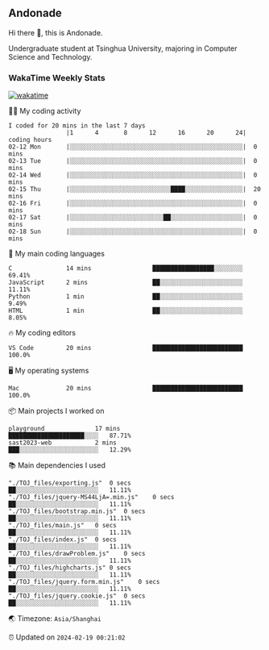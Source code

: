## Andonade

Hi there 👋, this is Andonade.

Undergraduate student at Tsinghua University, majoring in Computer Science and Technology.

### WakaTime Weekly Stats

[![wakatime](https://wakatime.com/badge/user/018bd8cc-ca3d-4a3e-a11d-74879d0e0c99.svg)](https://wakatime.com/@018bd8cc-ca3d-4a3e-a11d-74879d0e0c99)

🧑‍💻 My coding activity 

```text
I coded for 20 mins in the last 7 days
          		|1      4       8      12      16      20      24|	coding hours
02-12 Mon		|░░░░░░░░░░░░░░░░░░░░░░░░░░░░░░░░░░░░░░░░░░░░░░░░|	0 mins
02-13 Tue		|░░░░░░░░░░░░░░░░░░░░░░░░░░░░░░░░░░░░░░░░░░░░░░░░|	0 mins
02-14 Wed		|░░░░░░░░░░░░░░░░░░░░░░░░░░░░░░░░░░░░░░░░░░░░░░░░|	0 mins
02-15 Thu		|░░░░░░░░░░░░░░░░░░░░░░░░░░░░████░░░░░░░░░░░░░░░░|	20 mins
02-16 Fri		|░░░░░░░░░░░░░░░░░░░░░░░░░░░░░░░░░░░░░░░░░░░░░░░░|	0 mins
02-17 Sat		|░░░░░░░░░░░░░░░░░░░░░░░░░░██░░░░░░░░░░░░░░░░░░░░|	0 mins
02-18 Sun		|░░░░░░░░░░░░░░░░░░░░░░░░░░░░░░░░░░░░░░░░░░░░░░░░|	0 mins
```

🌱 My main coding languages 

```text
C              	14 mins             	█████████████████░░░░░░░░	69.41%
JavaScript     	2 mins              	██░░░░░░░░░░░░░░░░░░░░░░░	11.11%
Python         	1 min               	██░░░░░░░░░░░░░░░░░░░░░░░	9.49%
HTML           	1 min               	██░░░░░░░░░░░░░░░░░░░░░░░	8.05%
```

🔥 My coding editors 

```text
VS Code        	20 mins             	█████████████████████████	100.0%
```

🖥️ My operating systems 

```text
Mac            	20 mins             	█████████████████████████	100.0%
```

📦 Main projects I worked on 

```text
playground          	17 mins             	█████████████████████░░░░	87.71%
sast2023-web        	2 mins              	███░░░░░░░░░░░░░░░░░░░░░░	12.29%
```

📚 Main dependencies I used 

```text
"./TOJ_files/exporting.js"	0 secs              	██░░░░░░░░░░░░░░░░░░░░░░░	11.11%
"./TOJ_files/jquery-MS44LjA=.min.js"	0 secs              	██░░░░░░░░░░░░░░░░░░░░░░░	11.11%
"./TOJ_files/bootstrap.min.js"	0 secs              	██░░░░░░░░░░░░░░░░░░░░░░░	11.11%
"./TOJ_files/main.js"	0 secs              	██░░░░░░░░░░░░░░░░░░░░░░░	11.11%
"./TOJ_files/index.js"	0 secs              	██░░░░░░░░░░░░░░░░░░░░░░░	11.11%
"./TOJ_files/drawProblem.js"	0 secs              	██░░░░░░░░░░░░░░░░░░░░░░░	11.11%
"./TOJ_files/highcharts.js"	0 secs              	██░░░░░░░░░░░░░░░░░░░░░░░	11.11%
"./TOJ_files/jquery.form.min.js"	0 secs              	██░░░░░░░░░░░░░░░░░░░░░░░	11.11%
"./TOJ_files/jquery.cookie.js"	0 secs              	██░░░░░░░░░░░░░░░░░░░░░░░	11.11%
```

🌏 Timezone: `Asia/Shanghai`

⏰ Updated on `2024-02-19 00:21:02`